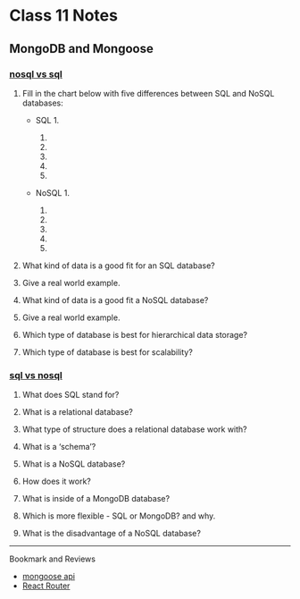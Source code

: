 # Class 11 Notes

## MongoDB and Mongoose

### [nosql vs sql](https://www.thegeekstuff.com/2014/01/sql-vs-nosql-db/?utm_source=tuicool)

1. Fill in the chart below with five differences between SQL and NoSQL databases:

    - SQL
        1.

        1.

        1.

        1.

        1.

        1.

    - NoSQL
        1.

        1.

        1.

        1.

        1.

        1.

1. What kind of data is a good fit for an SQL database?

1. Give a real world example.

1. What kind of data is a good fit a NoSQL database?

1. Give a real world example.

1. Which type of database is best for hierarchical data storage?

1. Which type of database is best for scalability?

### [sql vs nosql](https://www.youtube.com/watch?v=ZS_kXvOeQ5Y)

1. What does SQL stand for?

1. What is a relational database?

1. What type of structure does a relational database work with?

1. What is a ‘schema’?

1. What is a NoSQL database?

1. How does it work?

1. What is inside of a MongoDB database?

1. Which is more flexible - SQL or MongoDB? and why.

1. What is the disadvantage of a NoSQL database?

---

Bookmark and Reviews

- [mongoose api](https://mongoosejs.com/docs/api.html#Model)
- [React Router](https://reactrouter.com/web/api/BrowserRouter)